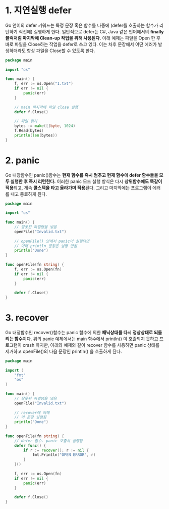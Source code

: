 # 1. 지연실행 defer

Go 언어의 defer 키워드는 특정 문장 혹은 함수를 나중에 (defer를 호출하는 함수가 리턴하기 직전에) 실행하게 한다. 
일반적으로 defer는 C#, Java 같은 언어에서의 **finally 블럭처럼 마지막에 Clean-up 작업을 위해 사용된다.** 
아래 예제는 파일을 Open 한 후 바로 파일을 Close하는 작업을 defer로 쓰고 있다. 
이는 차후 문장에서 어떤 에러가 발생하더라도 항상 파일을 Close할 수 있도록 한다.

```go
package main
 
import "os"
 
func main() {
    f, err := os.Open("1.txt")
    if err != nil {
        panic(err)
    }
 
    // main 마지막에 파일 close 실행
    defer f.Close()
 
    // 파일 읽기
    bytes := make([]byte, 1024)
    f.Read(bytes)
    println(len(bytes))
}
```

# 2. panic

Go 내장함수인 panic()함수는 **현재 함수를 즉시 멈추고 현재 함수에 defer 함수들을 모두 실행한 후 즉시 리턴한다.** 
이러한 panic 모드 실행 방식은 다시 **상위함수에도 똑같이 적용**되고, 계속 **콜스택을 타고 올라가며 적용**된다. 
그리고 마지막에는 프로그램이 에러를 내고 종료하게 된다.

```go
package main
 
import "os"
 
func main() {
    // 잘못된 파일명을 넣음
    openFile("Invalid.txt")
     
    // openFile() 안에서 panic이 실행되면
    // 아래 println 문장은 실행 안됨
    println("Done") 
}
 
func openFile(fn string) {
    f, err := os.Open(fn)
    if err != nil {
        panic(err)
    }
 
    defer f.Close()
}
```

# 3. recover

Go 내장함수인 recover()함수는 panic 함수에 의한 **패닉상태를 다시 정상상태로 되돌리는 함수**이다. 
위의 panic 예제에서는 main 함수에서 println() 이 호출되지 못하고 프로그램이 crash 하지만, 아래와 예제와 같이 recover 함수를 사용하면 panic 상태를 제거하고 openFile()의 다음 문장인 println() 을 호출하게 된다.

```go
package main
 
import (
    "fmt"
    "os"
)
 
func main() {
    // 잘못된 파일명을 넣음
    openFile("Invalid.txt")
 
    // recover에 의해
    // 이 문장 실행됨
    println("Done") 
}
 
func openFile(fn string) {
    // defer 함수. panic 호출시 실행됨
    defer func() {
        if r := recover(); r != nil {
            fmt.Println("OPEN ERROR", r)
        }
    }()
 
    f, err := os.Open(fn)
    if err != nil {
        panic(err)
    }
 
    defer f.Close()
}
```